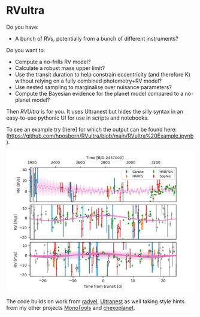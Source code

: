 # RVultra

Do you have:
- A bunch of RVs, potentially from a bunch of different instruments?

Do you want to:
- Compute a no-frills RV model?
- Calculate a robust mass upper limit?
- Use the transit duration to help constrain eccentricity (and therefore K) without relying on a fully combined photometry+RV model?
- Use nested sampling to marginalise over nuisance parameters?
- Compute the Bayesian evidence for the planet model compared to a no-planet model?

Then *RVUltra* is for you. It uses Ultranest but hides the silly syntax in an easy-to-use pythonic UI for use in scripts and notebooks.

To see an example try [here] for which the output can be found here: (https://github.com/hposborn/RVultra/blob/main/RVultra%20Example.ipynb).

![G 75-21 RVs with planetary models](https://github.com/hposborn/RVultra/blob/main/G%2075-21fit_rvmodel_plot.png?raw=true)

The code builds on work from [radvel](https://radvel.readthedocs.io/en/latest/), [Ultranest](https://johannesbuchner.github.io/UltraNest/index.html) as well taking style hints from my other projects [MonoTools](https://github.com/hposborn/MonoTools) and [chexoplanet](https://github.com/hposborn/chexoplanet).